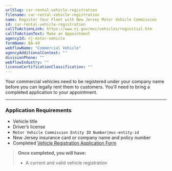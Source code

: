 ```yaml
---
urlSlug: car-rental-vehicle-registration
filename: car-rental-vehicle-registration
name: Register Your Fleet with New Jersey Motor Vehicle Commission
id: car-rental-vehicle-registration
callToActionLink: https://www.nj.gov/mvc/vehicles/reginitial.htm
callToActionText: Make an Appointment
agencyId: nj-motor-vehicle
formName: BA-49
webflowName: "Commercial Vehicle"
agencyAdditionalContext: ""
divisionPhone: ""
webflowIndustry: ""
licenseCertificationClassification: ""
---
```


Your commercial vehicles need to be registered under your company name before you can legally rent them to customers. You'll need to bring a completed application to your appointment.

---

### Application Requirements

- Vehicle title
- Driver’s license
- `Motor Vehicle Commission Entity ID Number|mvc-entity-id`
- New Jersey insurance card or company name and policy number
- Completed [Vehicle Registration Application Form](https://www.nj.gov/mvc/pdf/vehicles/BA-49.pdf)

> **Once completed, you will have:**
>
> - A current and valid vehicle registration
